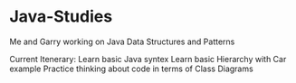 # Java-Studies
Me and Garry working on Java Data Structures and Patterns

Current Itenerary:
Learn basic Java syntex
Learn basic Hierarchy with Car example
Practice thinking about code in terms of Class Diagrams

